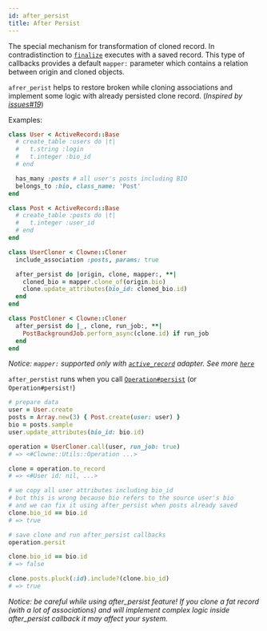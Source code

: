 ```yaml
---
id: after_persist
title: After Persist
---
```


The special mechanism for transformation of cloned record. In contradistinction to [`finalize`](finalize.md) executes with a saved record. This type of callbacks provides a default `mapper:` parameter which contains a relation between origin and cloned objects.

`afrer_perist` helps to restore broken while cloning associations and implement some logic with already persisted clone record. (_Inspired by [issues#19](https://github.com/palkan/clowne/issues/19)_)

Examples:

```ruby
class User < ActiveRecord::Base
  # create_table :users do |t|
  #   t.string :login
  #   t.integer :bio_id
  # end

  has_many :posts # all user's posts including BIO
  belongs_to :bio, class_name: 'Post'
end

class Post < ActiveRecord::Base
  # create_table :posts do |t|
  #   t.integer :user_id
  # end
end

class UserCloner < Clowne::Cloner
  include_association :posts, params: true

  after_persist do |origin, clone, mapper:, **|
    cloned_bio = mapper.clone_of(origin.bio)
    clone.update_attributes(bio_id: cloned_bio.id)
  end
end

class PostCloner < Clowne::Cloner
  after_persist do |_, clone, run_job:, **|
    PostBackgroundJob.perform_async(clone.id) if run_job
  end
end
```

_Notice: `mapper:` supported only with [`active_record`](active_record.md) adapter. See more [`here`](clone_mapper.md)_

`after_perstist` runs when you call [`Operation#persist`]('operation.md) (or `Operation#persist!`)

```ruby
# prepare data
user = User.create
posts = Array.new(3) { Post.create(user: user) }
bio = posts.sample
user.update_attributes(bio_id: bio.id)

operation = UserCloner.call(user, run_job: true)
# => <#Clowne::Utils::Operation ...>

clone = operation.to_record
# => <#User id: nil, ...>

# we copy all user attributes including bio_id
# but this is wrong because bio refers to the source user's bio
# and we can fix it using after_persist when posts already saved
clone.bio_id == bio.id
# => true

# save clone and run after_persist callbacks
operation.persit

clone.bio_id == bio.id
# => false

clone.posts.pluck(:id).include?(clone.bio_id)
# => true
```

_Notice: be careful while using after_persist feature! If you clone a fat record (with a lot of associations) and will implement complex logic inside after_persist callback it may affect your system._
